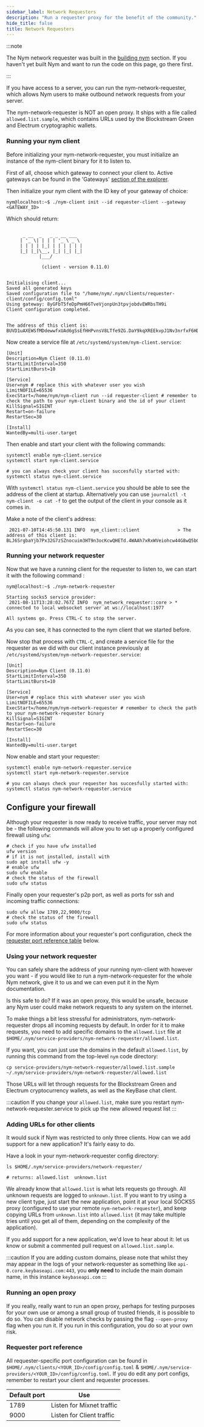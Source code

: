 ```yaml
---
sidebar_label: Network Requesters
description: "Run a requester proxy for the benefit of the community."
hide_title: false
title: Network Requesters 
---
```


:::note

The Nym network requester was built in the [building nym](/docs/next/run-nym-nodes/build-nym/) section. If you haven't yet built Nym and want to run the code on this page, go there first.

:::


If you have access to a server, you can run the nym-network-requester, which allows Nym users to make outbound network requests from your server.

The nym-network-requester is NOT an open proxy. It ships with a file called `allowed.list.sample`, which contains URLs used by the Blockstream Green and Electrum cryptographic wallets.

### Running your nym client 

Before initializing your nym-network-requester, you must initialize an instance of the nym-client binary for it to listen to.

First of all, choose which gateway to connect your client to. Active gateways can be found in the 'Gateways' [section of the explorer](https://testnet-milhon-explorer.nymtech.net/nym/gateways).

Then initialize your nym client with the ID key of your gateway of choice: 

```
nym@localhost:~$ ./nym-client init --id requester-client --gateway <GATEWAY_ID>
```

Which should return: 

``` 

      _ __  _   _ _ __ ___
     | '_ \| | | | '_ \ _ \
     | | | | |_| | | | | | |
     |_| |_|\__, |_| |_| |_|
            |___/

             (client - version 0.11.0)

    
Initialising client...
Saved all generated keys
Saved configuration file to "/home/nym/.nym/clients/requester-client/config/config.toml"
Using gateway: 8yGFbT5feDpPmH66TveVjonpUn3tpvjobdvEWRbsTH9i
Client configuration completed.


The address of this client is: BUVD1uAXEWSfMDdewwfxUAd6gSsEfHHPvnsV8LTfe9ZG.DaY9kqXREEkvpJ1Nv3nrfxF6HDamsJmtZQDFuyTAXwJZ@8yGFbT5feDpPmH66TveVjonpUn3tpvjobdvEWRbsTH9i
```

Now create a service file at `/etc/systemd/system/nym-client.service`: 

```
[Unit]
Description=Nym Client (0.11.0)
StartLimitInterval=350
StartLimitBurst=10

[Service]
User=nym # replace this with whatever user you wish 
LimitNOFILE=65536
ExecStart=/home/nym/nym-client run --id requester-client # remember to check the path to your nym-client binary and the id of your client 
KillSignal=SIGINT
Restart=on-failure
RestartSec=30

[Install]
WantedBy=multi-user.target
```

Then enable and start your client with the following commands: 

```
systemctl enable nym-client.service
systemctl start nym-client.service

# you can always check your client has succesfully started with: 
systemctl status nym-client.service
```

With `systemctl status nym-client.service` you should be able to see the address of the client at startup. Alternatively you can use `journalctl -t nym-client -o cat -f` to get the output of the client in your console as it comes in. 

Make a note of the client's address:

```
 2021-07-10T14:45:50.131 INFO  nym_client::client              > The address of this client is: BLJ6SrgbaYjb7Px32G7zSZnocuim3HT9n3ocKcwQHETd.4WAAh7xRxWVeiohcw44G8wQ5bGHMEvq8j9LctDkGKUC7@8yGFbT5feDpPmH66TveVjonpUn3tpvjobdvEWRbsTH9i
```

### Running your network requester 

Now that we have a running client for the requester to listen to, we can start it with the following command : 

```
nym@localhost:~$ ./nym-network-requester 

Starting socks5 service provider:
 2021-08-11T13:28:02.767Z INFO  nym_network_requester::core > * connected to local websocket server at ws://localhost:1977

All systems go. Press CTRL-C to stop the server.
```

As you can see, it has connected to the nym client that we started before. 

Now stop that process with `CTRL-C`, and create a service file for the requester as we did with our client instance previously at `/etc/systemd/system/nym-network-requester.service`:

```
[Unit]
Description=Nym Client (0.11.0)
StartLimitInterval=350
StartLimitBurst=10

[Service]
User=nym # replace this with whatever user you wish 
LimitNOFILE=65536
ExecStart=/home/nym/nym-network-requester # remember to check the path to your nym-network-requester binary 
KillSignal=SIGINT
Restart=on-failure
RestartSec=30

[Install]
WantedBy=multi-user.target
```

Now enable and start your requester: 

```
systemctl enable nym-network-requester.service
systemctl start nym-network-requester.service

# you can always check your requester has succesfully started with: 
systemctl status nym-network-requester.service
```

## Configure your firewall

Although your requester is now ready to receive traffic, your server may not be - the following commands will allow you to set up a properly configured firewall using `ufw`:

```
# check if you have ufw installed
ufw version
# if it is not installed, install with
sudo apt install ufw -y
# enable ufw
sudo ufw enable
# check the status of the firewall
sudo ufw status
```

Finally open your requester's p2p port, as well as ports for ssh and incoming traffic connections:

```
sudo ufw allow 1789,22,9000/tcp
# check the status of the firewall
sudo ufw status
```

For more information about your requester's port configuration, check the [requester port reference table](#requester-port-reference) below.

### Using your network requester 

You can safely share the address of your running nym-client with however you want - if you would like to run a nym-network-requester for the whole Nym network, give it to us and we can even put it in the Nym documentation.

Is this safe to do? If it was an open proxy, this would be unsafe, because any Nym user could make network requests to any system on the internet.

To make things a bit less stressful for administrators, nym-network-requester drops all incoming requests by default. In order for it to make requests, you need to add specific domains to the `allowed.list` file at `$HOME/.nym/service-providers/nym-network-requester/allowed.list`.

If you want, you can just use the domains in the default `allowed.list`, by running this command from the top-level `nym` code directory:

`cp service-providers/nym-network-requester/allowed.list.sample ~/.nym/service-providers/nym-network-requester/allowed.list`

Those URLs will let through requests for the Blockstream Green and Electrum cryptocurrency wallets, as well as the KeyBase chat client.

  :::caution
  If you change your `allowed.list`, make sure you restart nym-network-requester.service to pick up the new allowed request list
  :::

### Adding URLs for other clients

It would suck if Nym was restricted to only three clients. How can we add support for a new application? It's fairly easy to do.

Have a look in your nym-network-requester config directory:

```
ls $HOME/.nym/service-providers/network-requester/

# returns: allowed.list  unknown.list
```

We already know that `allowed.list` is what lets requests go through. All unknown requests are logged to `unknown.list`. If you want to try using a new client type, just start the new application, point it at your local SOCKS5 proxy (configured to use your remote `nym-network-requester`), and keep copying URLs from `unknown.list` into `allowed.list` (it may take multiple tries until you get all of them, depending on the complexity of the application).

If you add support for a new application, we'd love to hear about it: let us know or submit a commented pull request on `allowed.list.sample`. 

:::caution
If you are adding custom domains, please note that whilst they may appear in the logs of your network-requester as something like `api-0.core.keybaseapi.com:443`, you **only need** to include the main domain name, in this instance `keybaseapi.com`
:::

### Running an open proxy

If you really, really want to run an open proxy, perhaps for testing purposes for your own use or among a small group of trusted friends, it is possible to do so. You can disable network checks by passing the flag `--open-proxy` flag when you run it. If you run in this configuration, you do so at your own risk.


### Requester port reference

All requester-specific port configuration can be found in `$HOME/.nym/clients/<YOUR_ID>/config/config.toml` & `$HOME/.nym/service-providers/<YOUR_ID>/config/config.toml`. If you do edit any port configs, remember to restart your client and requester processes.

| Default port | Use                       |
|--------------|---------------------------|
| 1789         | Listen for Mixnet traffic |
| 9000         | Listen for Client traffic |
